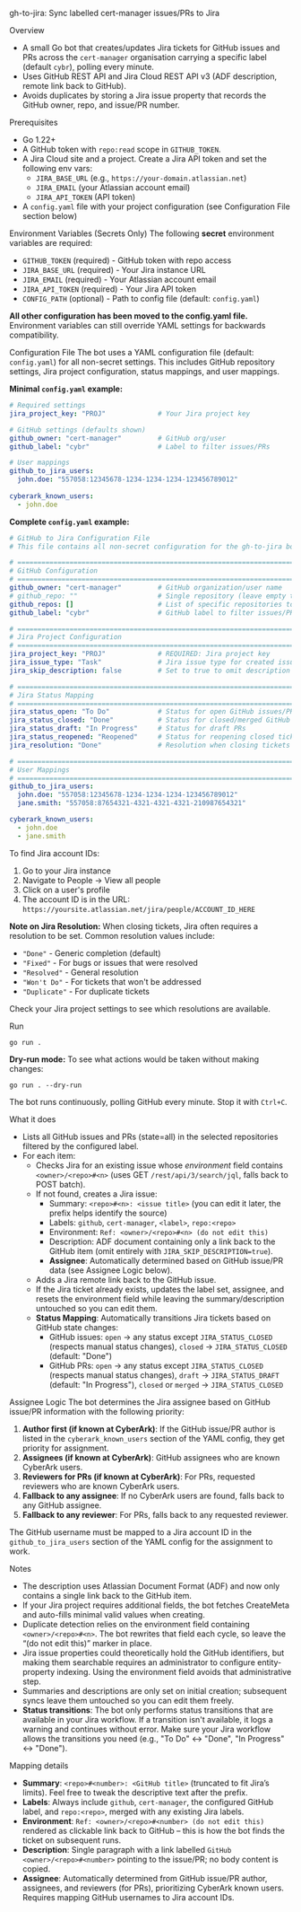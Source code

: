 gh-to-jira: Sync labelled cert-manager issues/PRs to Jira

Overview
- A small Go bot that creates/updates Jira tickets for GitHub issues and PRs across the `cert-manager` organisation carrying a specific label (default `cybr`), polling every minute.
- Uses GitHub REST API and Jira Cloud REST API v3 (ADF description, remote link back to GitHub).
- Avoids duplicates by storing a Jira issue property that records the GitHub owner, repo, and issue/PR number.

Prerequisites
- Go 1.22+
- A GitHub token with `repo:read` scope in `GITHUB_TOKEN`.
- A Jira Cloud site and a project. Create a Jira API token and set the following env vars:
  - `JIRA_BASE_URL` (e.g., `https://your-domain.atlassian.net`)
  - `JIRA_EMAIL` (your Atlassian account email)
  - `JIRA_API_TOKEN` (API token)
- A `config.yaml` file with your project configuration (see Configuration File section below)

Environment Variables (Secrets Only)
The following **secret** environment variables are required:
- `GITHUB_TOKEN` (required) - GitHub token with repo access
- `JIRA_BASE_URL` (required) - Your Jira instance URL
- `JIRA_EMAIL` (required) - Your Atlassian account email  
- `JIRA_API_TOKEN` (required) - Your Jira API token
- `CONFIG_PATH` (optional) - Path to config file (default: `config.yaml`)

**All other configuration has been moved to the config.yaml file.** Environment variables can still override YAML settings for backwards compatibility.

Configuration File
The bot uses a YAML configuration file (default: `config.yaml`) for all non-secret settings. This includes GitHub repository settings, Jira project configuration, status mappings, and user mappings.

**Minimal `config.yaml` example:**
```yaml
# Required settings
jira_project_key: "PROJ"             # Your Jira project key

# GitHub settings (defaults shown)
github_owner: "cert-manager"         # GitHub org/user
github_label: "cybr"                 # Label to filter issues/PRs

# User mappings
github_to_jira_users:
  john.doe: "557058:12345678-1234-1234-1234-123456789012"
  
cyberark_known_users:
  - john.doe
```

**Complete `config.yaml` example:**
```yaml
# GitHub to Jira Configuration File
# This file contains all non-secret configuration for the gh-to-jira bot

# =============================================================================
# GitHub Configuration
# =============================================================================
github_owner: "cert-manager"         # GitHub organization/user name
# github_repo: ""                    # Single repository (leave empty to use github_repos or scan all)
github_repos: []                     # List of specific repositories to monitor
github_label: "cybr"                 # GitHub label to filter issues/PRs

# =============================================================================
# Jira Project Configuration  
# =============================================================================
jira_project_key: "PROJ"             # REQUIRED: Jira project key
jira_issue_type: "Task"              # Jira issue type for created issues
jira_skip_description: false         # Set to true to omit description field

# =============================================================================
# Jira Status Mapping
# =============================================================================
jira_status_open: "To Do"            # Status for open GitHub issues/PRs
jira_status_closed: "Done"           # Status for closed/merged GitHub issues/PRs  
jira_status_draft: "In Progress"     # Status for draft PRs
jira_status_reopened: "Reopened"     # Status for reopening closed tickets
jira_resolution: "Done"              # Resolution when closing tickets

# =============================================================================
# User Mappings
# =============================================================================
github_to_jira_users:
  john.doe: "557058:12345678-1234-1234-1234-123456789012"
  jane.smith: "557058:87654321-4321-4321-4321-210987654321"

cyberark_known_users:
  - john.doe
  - jane.smith
```

To find Jira account IDs:
1. Go to your Jira instance
2. Navigate to People → View all people
3. Click on a user's profile
4. The account ID is in the URL: `https://yoursite.atlassian.net/jira/people/ACCOUNT_ID_HERE`

**Note on Jira Resolution:** When closing tickets, Jira often requires a resolution to be set. Common resolution values include:
- `"Done"` - Generic completion (default)
- `"Fixed"` - For bugs or issues that were resolved
- `"Resolved"` - General resolution
- `"Won't Do"` - For tickets that won't be addressed
- `"Duplicate"` - For duplicate tickets

Check your Jira project settings to see which resolutions are available.

Run
```
go run .
```

**Dry-run mode:** To see what actions would be taken without making changes:
```
go run . --dry-run
```

The bot runs continuously, polling GitHub every minute. Stop it with `Ctrl+C`.

What it does
- Lists all GitHub issues and PRs (state=all) in the selected repositories filtered by the configured label.
- For each item:
  - Checks Jira for an existing issue whose *environment* field contains `<owner>/<repo>#<n>` (uses GET `/rest/api/3/search/jql`, falls back to POST batch).
  - If not found, creates a Jira issue:
    - Summary: `<repo>#<n>: <issue title>` (you can edit it later, the prefix helps identify the source)
    - Labels: `github`, `cert-manager`, `<label>`, `repo:<repo>`
    - Environment: `Ref: <owner>/<repo>#<n> (do not edit this)`
    - Description: ADF document containing only a link back to the GitHub item (omit entirely with `JIRA_SKIP_DESCRIPTION=true`).
    - **Assignee**: Automatically determined based on GitHub issue/PR data (see Assignee Logic below).
  - Adds a Jira remote link back to the GitHub issue.
  - If the Jira ticket already exists, updates the label set, assignee, and resets the environment field while leaving the summary/description untouched so you can edit them.
  - **Status Mapping**: Automatically transitions Jira tickets based on GitHub state changes:
    - GitHub issues: `open` → any status except `JIRA_STATUS_CLOSED` (respects manual status changes), `closed` → `JIRA_STATUS_CLOSED` (default: "Done")
    - GitHub PRs: `open` → any status except `JIRA_STATUS_CLOSED` (respects manual status changes), `draft` → `JIRA_STATUS_DRAFT` (default: "In Progress"), `closed` or `merged` → `JIRA_STATUS_CLOSED`

Assignee Logic
The bot determines the Jira assignee based on GitHub issue/PR information with the following priority:
1. **Author first (if known at CyberArk)**: If the GitHub issue/PR author is listed in the `cyberark_known_users` section of the YAML config, they get priority for assignment.
2. **Assignees (if known at CyberArk)**: GitHub assignees who are known CyberArk users.
3. **Reviewers for PRs (if known at CyberArk)**: For PRs, requested reviewers who are known CyberArk users.
4. **Fallback to any assignee**: If no CyberArk users are found, falls back to any GitHub assignee.
5. **Fallback to any reviewer**: For PRs, falls back to any requested reviewer.

The GitHub username must be mapped to a Jira account ID in the `github_to_jira_users` section of the YAML config for the assignment to work.

Notes
- The description uses Atlassian Document Format (ADF) and now only contains a single link back to the GitHub item.
- If your Jira project requires additional fields, the bot fetches CreateMeta and auto-fills minimal valid values when creating.
- Duplicate detection relies on the environment field containing `<owner>/<repo>#<n>`. The bot rewrites that field each cycle, so leave the “(do not edit this)” marker in place.
- Jira issue properties could theoretically hold the GitHub identifiers, but making them searchable requires an administrator to configure entity-property indexing. Using the environment field avoids that administrative step.
- Summaries and descriptions are only set on initial creation; subsequent syncs leave them untouched so you can edit them freely.
- **Status transitions**: The bot only performs status transitions that are available in your Jira workflow. If a transition isn't available, it logs a warning and continues without error. Make sure your Jira workflow allows the transitions you need (e.g., "To Do" ↔ "Done", "In Progress" ↔ "Done").

Mapping details
- **Summary**: `<repo>#<number>: <GitHub title>` (truncated to fit Jira’s limits). Feel free to tweak the descriptive text after the prefix.
- **Labels**: Always include `github`, `cert-manager`, the configured GitHub label, and `repo:<repo>`, merged with any existing Jira labels.
- **Environment**: `Ref: <owner>/<repo>#<number> (do not edit this)` rendered as clickable link back to GitHub – this is how the bot finds the ticket on subsequent runs.
- **Description**: Single paragraph with a link labelled `GitHub <owner>/<repo>#<number>` pointing to the issue/PR; no body content is copied.
- **Assignee**: Automatically determined from GitHub issue/PR author, assignees, and reviewers (for PRs), prioritizing CyberArk known users. Requires mapping GitHub usernames to Jira account IDs.
